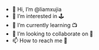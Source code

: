 - 👋 Hi, I’m @liamxujia
- 👀 I’m interested in 🕹️
- 🌱 I’m currently learning 📺
- 💞️ I’m looking to collaborate on 📸
- 📫 How to reach me 🏀
